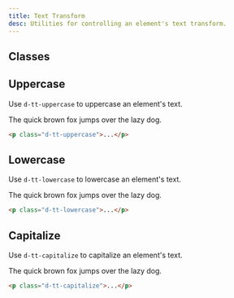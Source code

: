 ```yaml
---
title: Text Transform
desc: Utilities for controlling an element's text transform.
---
```


## Classes
<utility-class-table>
  <template #content>
    <tbody>
      <tr v-for="i in transform">
        <th scope="row" class="d-ff-mono d-fc-purple d-fw-normal d-fs12">.d-tt-{{ i }}</th>
        <td class="d-ff-mono d-fc-orange d-fs12">text-transform: {{ i }} !important;</td>
      </tr>
    </tbody>
  </template>
</utility-class-table>

## Uppercase
Use `d-tt-uppercase` to uppercase an element's text.

<code-well-header class="d-fl-center d-p24 d-bgc-green-100 d-bgo50 d-w100p d-hmn102" custom>
  <p class="d-fs24 d-fc-green-500 d-tt-uppercase">The quick brown fox jumps over the lazy dog.</p>
</code-well-header>

```html
<p class="d-tt-uppercase">...</p>
```

## Lowercase
Use `d-tt-lowercase` to lowercase an element's text.

<code-well-header class="d-fl-center d-p24 d-bgc-purple-100 d-bgo50 d-w100p d-hmn102" custom>
  <p class="d-fs24 d-fc-purple-400 d-tt-lowercase">The quick brown fox jumps over the lazy dog.</p>
</code-well-header>

```html
<p class="d-tt-lowercase">...</p>
```

## Capitalize
Use `d-tt-capitalize` to capitalize an element's text.

<code-well-header class="d-fl-center d-p24 d-bgc-pink-100 d-bgo50 d-w100p d-hmn102" custom>
  <p class="d-fs24 d-fc-pink d-tt-capitalize">The quick brown fox jumps over the lazy dog.</p>
</code-well-header>

```html
<p class="d-tt-capitalize">...</p>
```

<script setup>
  import { transform } from '@data/type.json';
</script>
